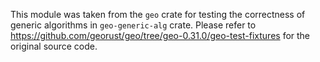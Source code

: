 This module was taken from the `geo` crate for testing the correctness of generic algorithms in `geo-generic-alg` crate.
Please refer to https://github.com/georust/geo/tree/geo-0.31.0/geo-test-fixtures for the original source code.
